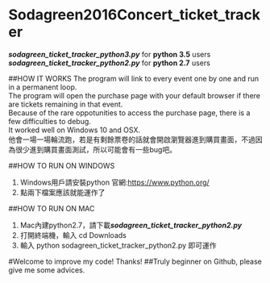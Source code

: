 # Sodagreen2016Concert_ticket_tracker
***sodagreen_ticket_tracker_python3.py*** for **python 3.5** users  
***sodagreen_ticket_tracker_python2.py*** for **python 2.7** users  

##HOW IT WORKS
The program will link to every event one by one and run in a permanent loop.  
The program will open the purchase page with your default browser if there are tickets remaining in that event.  
Because of the rare oppotunities to access the purchase page, there is a few difficulties to debug.  
It worked well on Windows 10 and OSX.  
他會一場一場輪流跑，若是有剩餘票卷的話就會開啟瀏覽器進到購買畫面，不過因為很少進到購買畫面測試，所以可能會有一些bug吧。

##HOW TO RUN ON WINDOWS
1. Windows用戶請安裝python 官網:https://www.python.org/
2. 點兩下檔案應該就能運作了

##HOW TO RUN ON MAC  
1. Mac內建python2.7，請下載***sodagreen_ticket_tracker_python2.py***
2. 打開終端機，輸入 cd Downloads
3. 輸入 python sodagreen_ticket_tracker_python2.py 即可運作

#Welcome to improve my code! Thanks!
##Truly beginner on Github, please give me some advices.
